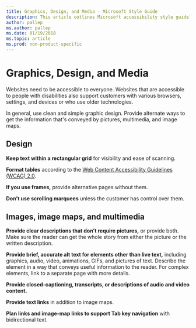 ```yaml
---
title: Graphics, Design, and Media - Microsoft Style Guide
description: This article outlines Microsoft accessibility style guidelines for graphics, design, and media.
author: pallep
ms.author: pallep
ms.date: 01/19/2018
ms.topic: article
ms.prod: non-product-specific
---
```


# Graphics, Design, and Media

Websites need to be accessible to everyone. Websites that are accessible
to people with disabilities also support customers with various
browsers, settings, and devices or who use older technologies. 

In general, use clean and simple graphic design. Provide alternate ways
to get the information that's conveyed by pictures, multimedia, and
image maps.

## Design

**Keep text within a rectangular grid** for visibility and ease of scanning. 

**Format tables** according to the [Web Content Accessibility Guidelines (WCAG) 2.0](https://www.w3.org/TR/WCAG20/). 

**If you use frames,** provide alternative pages without them. 

**Don’t use scrolling marquees** unless the customer has control over them. 

## Images, image maps, and multimedia

**Provide clear descriptions that don’t require pictures,** or provide both. Make sure the reader can get the whole story
from either the picture or the written description. 

**Provide brief, accurate alt text for elements other than live text,** including
graphics, audio, video, animations, GIFs, and pictures of text. Describe the element in a way
that conveys useful information to the reader. For complex
elements, link to a separate page with more details. 

**Provide closed-captioning, transcripts, or descriptions of audio and video content.**

**Provide text links** in addition to image maps.

**Plan links and image-map links to support Tab key navigation** with bidirectional text. 
